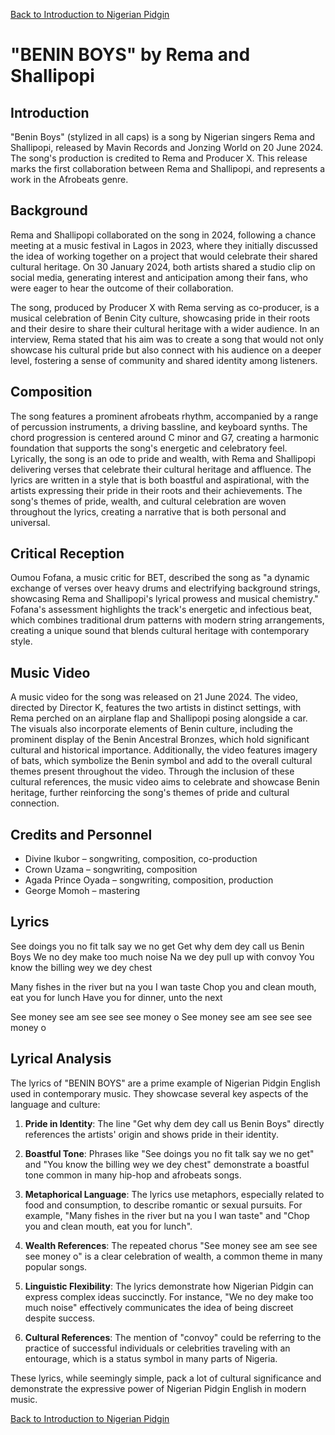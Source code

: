 [Back to Introduction to Nigerian Pidgin](./introduction-to-pidgin.md)

# "BENIN BOYS" by Rema and Shallipopi

## Introduction

"Benin Boys" (stylized in all caps) is a song by Nigerian singers Rema and Shallipopi, released by Mavin Records and Jonzing World on 20 June 2024. The song's production is credited to Rema and Producer X. This release marks the first collaboration between Rema and Shallipopi, and represents a work in the Afrobeats genre.

## Background

Rema and Shallipopi collaborated on the song in 2024, following a chance meeting at a music festival in Lagos in 2023, where they initially discussed the idea of working together on a project that would celebrate their shared cultural heritage. On 30 January 2024, both artists shared a studio clip on social media, generating interest and anticipation among their fans, who were eager to hear the outcome of their collaboration.

The song, produced by Producer X with Rema serving as co-producer, is a musical celebration of Benin City culture, showcasing pride in their roots and their desire to share their cultural heritage with a wider audience. In an interview, Rema stated that his aim was to create a song that would not only showcase his cultural pride but also connect with his audience on a deeper level, fostering a sense of community and shared identity among listeners.

## Composition

The song features a prominent afrobeats rhythm, accompanied by a range of percussion instruments, a driving bassline, and keyboard synths. The chord progression is centered around C minor and G7, creating a harmonic foundation that supports the song's energetic and celebratory feel. Lyrically, the song is an ode to pride and wealth, with Rema and Shallipopi delivering verses that celebrate their cultural heritage and affluence. The lyrics are written in a style that is both boastful and aspirational, with the artists expressing their pride in their roots and their achievements. The song's themes of pride, wealth, and cultural celebration are woven throughout the lyrics, creating a narrative that is both personal and universal.

## Critical Reception

Oumou Fofana, a music critic for BET, described the song as "a dynamic exchange of verses over heavy drums and electrifying background strings, showcasing Rema and Shallipopi's lyrical prowess and musical chemistry." Fofana's assessment highlights the track's energetic and infectious beat, which combines traditional drum patterns with modern string arrangements, creating a unique sound that blends cultural heritage with contemporary style.

## Music Video

A music video for the song was released on 21 June 2024. The video, directed by Director K, features the two artists in distinct settings, with Rema perched on an airplane flap and Shallipopi posing alongside a car. The visuals also incorporate elements of Benin culture, including the prominent display of the Benin Ancestral Bronzes, which hold significant cultural and historical importance. Additionally, the video features imagery of bats, which symbolize the Benin symbol and add to the overall cultural themes present throughout the video. Through the inclusion of these cultural references, the music video aims to celebrate and showcase Benin heritage, further reinforcing the song's themes of pride and cultural connection.

## Credits and Personnel

- Divine Ikubor – songwriting, composition, co-production
- Crown Uzama – songwriting, composition
- Agada Prince Oyada – songwriting, composition, production
- George Momoh – mastering

## Lyrics

See doings you no fit talk say we no get
Get why dem dey call us Benin Boys
We no dey make too much noise
Na we dey pull up with convoy
You know the billing wey we dey chest

Many fishes in the river but na you I wan taste
Chop you and clean mouth, eat you for lunch
Have you for dinner, unto the next

See money see am see see see money o
See money see am see see see money o

## Lyrical Analysis

The lyrics of "BENIN BOYS" are a prime example of Nigerian Pidgin English used in contemporary music. They showcase several key aspects of the language and culture:

1. **Pride in Identity**: The line "Get why dem dey call us Benin Boys" directly references the artists' origin and shows pride in their identity.

2. **Boastful Tone**: Phrases like "See doings you no fit talk say we no get" and "You know the billing wey we dey chest" demonstrate a boastful tone common in many hip-hop and afrobeats songs.

3. **Metaphorical Language**: The lyrics use metaphors, especially related to food and consumption, to describe romantic or sexual pursuits. For example, "Many fishes in the river but na you I wan taste" and "Chop you and clean mouth, eat you for lunch".

4. **Wealth References**: The repeated chorus "See money see am see see see money o" is a clear celebration of wealth, a common theme in many popular songs.

5. **Linguistic Flexibility**: The lyrics demonstrate how Nigerian Pidgin can express complex ideas succinctly. For instance, "We no dey make too much noise" effectively communicates the idea of being discreet despite success.

6. **Cultural References**: The mention of "convoy" could be referring to the practice of successful individuals or celebrities traveling with an entourage, which is a status symbol in many parts of Nigeria.

These lyrics, while seemingly simple, pack a lot of cultural significance and demonstrate the expressive power of Nigerian Pidgin English in modern music.

[Back to Introduction to Nigerian Pidgin](./introduction-to-pidgin.md)
